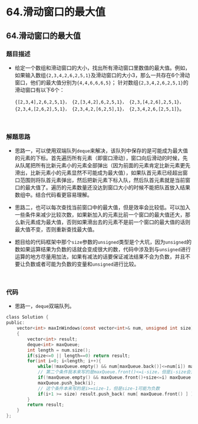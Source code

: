 # 64.滑动窗口的最大值


## 64.滑动窗口的最大值

### 题目描述  

- 给定一个数组和滑动窗口的大小，找出所有滑动窗口里数值的最大值。例如，如果输入数组`{2,3,4,2,6,2,5,1}`及滑动窗口的大小3，那么一共存在6个滑动窗口，他们的最大值分别为`{4,4,6,6,6,5}`； 针对数组`{2,3,4,2,6,2,5,1}`的滑动窗口有以下6个：

  `{[2,3,4],2,6,2,5,1}， {2,[3,4,2],6,2,5,1}， {2,3,[4,2,6],2,5,1}， {2,3,4,[2,6,2],5,1}， {2,3,4,2,[6,2,5],1}， {2,3,4,2,6,[2,5,1]}`。

&nbsp;

### 解题思路  

- 思路一，可以使用双端队列`deque`来解决，该队列中保存的是可能成为最大值的元素的下标。首先遍历所有元素（即窗口滑动），窗口向后滑动的时候，先从队尾把所有比新元素小的元素全部弹出（因为前面的元素肯定比新元素更先滑出，比新元素小的元素显然不可能成为最大值），如果队首元素已经超出窗口范围则将队首元素弹出，然后把新元素下标入队，然后队首元素就是当前窗口的最大值了。遍历的元素数量还没达到窗口大小的时候不能把队首放入结果数组中。结合代码看更容易理解。

- 思路二，也可以每次查找当前窗口中的最大值，但是效率会比较低。可以加入一些条件来减少比较次数，如果新加入的元素比前一个窗口的最大值还大，那么新元素成为最大值，否则如果滑出去的元素不是前一个窗口的最大值的话则最大值不变，否则重新查找最大值。
- 题目给的代码框架中那个`size`参数的`unsigned`类型是个大坑，因为`unsigned`的数如果运算结果为负数的话就会变成很大的数，代码中涉及到与`unsigned`进行运算的地方尽量用加法，如果有减法的话要保证减法结果不会为负数，并且不要让负数或者可能为负数的变量和`unsigned`进行比较。


&nbsp;

### 代码 

- 思路一，`deque`双端队列。

```c
class Solution {
public:
    vector<int> maxInWindows(const vector<int>& num, unsigned int size)
    {
        vector<int> result;
        deque<int> maxQueue;
        int length = num.size();
        if(size<=0 || length==0) return result;
        for(int i=0; i<length; i++){
            while(!maxQueue.empty() && num[maxQueue.back()]<=num[i]) maxQueue.pop_back();
            // 第二个条件我本来写的是maxQueue.front()<=i-size，但是i-size会为负数
            if(!maxQueue.empty() && maxQueue.front()+size<=i) maxQueue.pop_front();
            maxQueue.push_back(i);
            // 这个条件本来写的是i>=size-1，但是size-1可能为负数
            if(i+1 >= size) result.push_back( num[ maxQueue.front() ] ); 
        }
        return result;
    }
};
```




